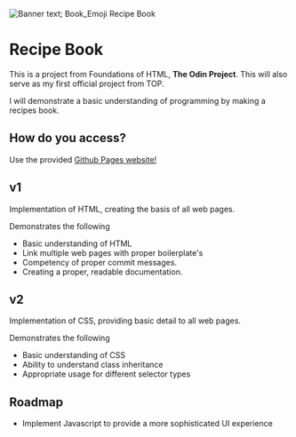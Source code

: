 ![Banner text; Book_Emoji Recipe Book](./img/📖_Recipe_Book.png)

# Recipe Book

This is a project from Foundations of HTML, **The Odin Project**. This will also serve as my first official project from TOP.

I will demonstrate a basic understanding of programming by making a recipes book.

## How do you access?
Use the provided [Github Pages website!](sebvu.github.io/odin-recipes/)

## v1
Implementation of HTML, creating the basis of all web pages.

Demonstrates the following
- Basic understanding of HTML
- Link multiple web pages with proper boilerplate's
- Competency of proper commit messages.
- Creating a proper, readable documentation.

## v2
Implementation of CSS, providing basic detail to all web pages.

Demonstrates the following
- Basic understanding of CSS
- Ability to understand class inheritance
- Appropriate usage for different selector types

## Roadmap
- Implement Javascript to provide a more sophisticated UI experience